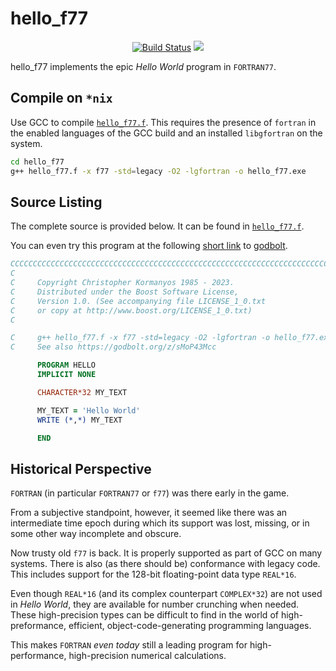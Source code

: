 hello_f77
==================

<p align="center">
    <a href="https://github.com/ckormanyos/hello_f77/actions">
        <img src="https://github.com/ckormanyos/hello_f77/actions/workflows/hello_f77.yml/badge.svg" alt="Build Status"></a>
    <a href="https://godbolt.org/z/sMoP43Mcc" alt="godbolt">
        <img src="https://img.shields.io/badge/try%20it%20on-godbolt-green" /></a>
</p>

hello_f77 implements the epic _Hello_ _World_ program in `FORTRAN77`.

## Compile on `*nix`

Use GCC to compile [`hello_f77.f`](./hello_f77.f). This requires the presence
of `fortran` in the enabled languages of the GCC build and an installed `libgfortran`
on the system.

```sh
cd hello_f77
g++ hello_f77.f -x f77 -std=legacy -O2 -lgfortran -o hello_f77.exe
```

## Source Listing

The complete source is provided below.
It can be found in [`hello_f77.f`](./hello_f77.f).

You can even try this program at the following
[short link](https://godbolt.org/z/sMoP43Mcc) to [godbolt](https://godbolt.org).

```fortran
CCCCCCCCCCCCCCCCCCCCCCCCCCCCCCCCCCCCCCCCCCCCCCCCCCCCCCCCCCCCCCCCCCCCCCCCCCCCCCC
C
C     Copyright Christopher Kormanyos 1985 - 2023.
C     Distributed under the Boost Software License,
C     Version 1.0. (See accompanying file LICENSE_1_0.txt
C     or copy at http://www.boost.org/LICENSE_1_0.txt)
C

C     g++ hello_f77.f -x f77 -std=legacy -O2 -lgfortran -o hello_f77.exe
C     See also https://godbolt.org/z/sMoP43Mcc

      PROGRAM HELLO
      IMPLICIT NONE

      CHARACTER*32 MY_TEXT

      MY_TEXT = 'Hello World'
      WRITE (*,*) MY_TEXT

      END
```

## Historical Perspective

`FORTRAN` (in particular `FORTRAN77` or `f77`) was there early in the game.

From a subjective standpoint, however, it seemed like there was an intermediate
time epoch during which its support was lost, missing, or in some other
way incomplete and obscure.

Now trusty old `f77` is back. It is properly supported as part of GCC on many systems.
There is also (as there should be) conformance with legacy code.
This includes support for the $128$-bit floating-point data type `REAL*16`.

Even though `REAL*16` (and its complex counterpart `COMPLEX*32`)
are not used in _Hello_ _World_, they are available for number crunching
when needed. These high-precision types can be difficult to find in the world of
high-preformance, efficient, object-code-generating programming languages.

This makes `FORTRAN` _even_ _today_ still a leading program
for high-performance, high-precision numerical calculations.
